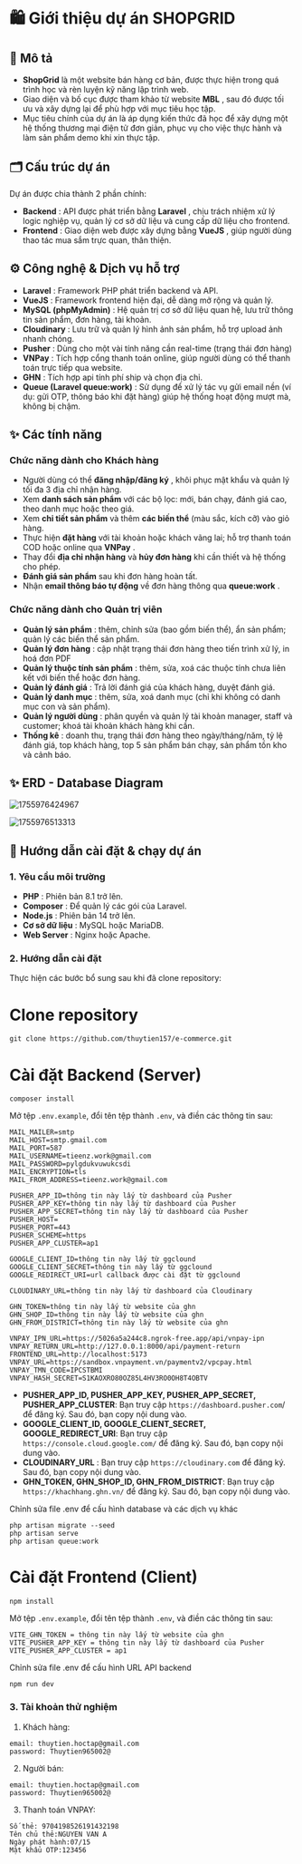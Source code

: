 # 🛍️ Giới thiệu dự án SHOPGRID

## 📌 Mô tả

* **ShopGrid** là một website bán hàng cơ bản, được thực hiện trong quá trình học và rèn luyện kỹ năng lập trình web.
* Giao diện và bố cục được tham khảo từ website  **MBL** , sau đó được tối ưu và xây dựng lại để phù hợp với mục tiêu học tập.
* Mục tiêu chính của dự án là áp dụng kiến thức đã học để xây dựng một hệ thống thương mại điện tử đơn giản, phục vụ cho việc thực hành và làm sản phẩm demo khi xin thực tập.

## 🗂️ Cấu trúc dự án

Dự án được chia thành 2 phần chính:

* **Backend** : API được phát triển bằng  **Laravel** , chịu trách nhiệm xử lý logic nghiệp vụ, quản lý cơ sở dữ liệu và cung cấp dữ liệu cho frontend.
* **Frontend** : Giao diện web được xây dựng bằng  **VueJS** , giúp người dùng thao tác mua sắm trực quan, thân thiện.

## ⚙️ Công nghệ & Dịch vụ hỗ trợ

* **Laravel** : Framework PHP phát triển backend và API.
* **VueJS** : Framework frontend hiện đại, dễ dàng mở rộng và quản lý.
* **MySQL (phpMyAdmin)** : Hệ quản trị cơ sở dữ liệu quan hệ, lưu trữ thông tin sản phẩm, đơn hàng, tài khoản.
* **Cloudinary** : Lưu trữ và quản lý hình ảnh sản phẩm, hỗ trợ upload ảnh nhanh chóng.
* **Pusher** : Dùng cho một vài tính năng cần real-time (trạng thái đơn hàng)
* **VNPay** : Tích hợp cổng thanh toán online, giúp người dùng có thể thanh toán trực tiếp qua website.
* **GHN** : Tích hợp api tính phí ship và chọn địa chỉ.
* **Queue (Laravel queue:work)** : Sử dụng để xử lý tác vụ gửi email nền (ví dụ: gửi OTP, thông báo khi đặt hàng) giúp hệ thống hoạt động mượt mà, không bị chậm.

## ✨ Các tính năng

### Chức năng dành cho Khách hàng

* Người dùng có thể  **đăng nhập/đăng ký** , khôi phục mật khẩu và quản lý tối đa 3 địa chỉ nhận hàng.
* Xem **danh sách sản phẩm** với các bộ lọc: mới, bán chạy, đánh giá cao, theo danh mục hoặc theo giá.
* Xem **chi tiết sản phẩm** và thêm **các biến thể** (màu sắc, kích cỡ) vào giỏ hàng.
* Thực hiện **đặt hàng** với tài khoản hoặc khách vãng lai; hỗ trợ thanh toán COD hoặc online qua  **VNPay** .
* Thay đổi **địa chỉ nhận hàng** và **hủy đơn hàng** khi cần thiết và hệ thống cho phép.
* **Đánh giá sản phẩm** sau khi đơn hàng hoàn tất.
* Nhận **email thông báo tự động** về đơn hàng thông qua  **queue:work** .

### Chức năng dành cho Quản trị viên

* **Quản lý sản phẩm** : thêm, chỉnh sửa (bao gồm biến thể), ẩn sản phẩm; quản lý các biến thể sản phẩm.
* **Quản lý đơn hàng** : cập nhật trạng thái đơn hàng theo tiến trình xử lý, in hoá đơn PDF
* **Quản lý thuộc tính sản phẩm** : thêm, sửa, xoá các thuộc tính chưa liên kết với biến thể hoặc đơn hàng.
* **Quản lý đánh giá** : Trả lời đánh giá của khách hàng, duyệt đánh giá.
* **Quản lý danh mục** : thêm, sửa, xoá danh mục (chỉ khi không có danh mục con và sản phẩm).
* **Quản lý người dùng** : phân quyền và quản lý tài khoản manager, staff và customer; khoá tài khoản khách hàng khi cần.
* **Thống kê** : doanh thu, trạng thái đơn hàng theo ngày/tháng/năm, tỷ lệ đánh giá, top khách hàng, top 5 sản phẩm bán chạy, sản phẩm tồn kho và cảnh báo.

## ✨ ERD - Database Diagram

![1755976424967](image/README/1755976424967.png)

![1755976513313](image/README/1755976513313.png)

## 🚀 Hướng dẫn cài đặt & chạy dự án

### 1. Yêu cầu môi trường

* **PHP** : Phiên bản 8.1 trở lên.
* **Composer** : Để quản lý các gói của Laravel.
* **Node.js** : Phiên bản 14 trở lên.
* **Cơ sở dữ liệu** : MySQL hoặc MariaDB.
* **Web Server** : Nginx hoặc Apache.

### 2. Hướng dẫn cài đặt

Thực hiện các bước bổ sung sau khi đã clone repository:

# Clone repository

```
git clone https://github.com/thuytien157/e-commerce.git
```

# Cài đặt Backend (Server)

```
composer install
```

Mở tệp `.env.example`, đổi tên tệp thành `.env`, và điền các thông tin sau:

```
MAIL_MAILER=smtp
MAIL_HOST=smtp.gmail.com
MAIL_PORT=587
MAIL_USERNAME=tieenz.work@gmail.com
MAIL_PASSWORD=pylgdukvuwukcsdi
MAIL_ENCRYPTION=tls
MAIL_FROM_ADDRESS=tieenz.work@gmail.com

PUSHER_APP_ID=thông tin này lấy từ dashboard của Pusher
PUSHER_APP_KEY=thông tin này lấy từ dashboard của Pusher
PUSHER_APP_SECRET=thông tin này lấy từ dashboard của Pusher
PUSHER_HOST=
PUSHER_PORT=443
PUSHER_SCHEME=https
PUSHER_APP_CLUSTER=ap1

GOOGLE_CLIENT_ID=thông tin này lấy từ ggclound
GOOGLE_CLIENT_SECRET=thông tin này lấy từ ggclound
GOOGLE_REDIRECT_URI=url callback được cài đặt từ ggclound

CLOUDINARY_URL=thông tin này lấy từ dashboard của Cloudinary

GHN_TOKEN=thông tin này lấy từ website của ghn
GHN_SHOP_ID=thông tin này lấy từ website của ghn
GHN_FROM_DISTRICT=thông tin này lấy từ website của ghn

VNPAY_IPN_URL=https://5026a5a244c8.ngrok-free.app/api/vnpay-ipn
VNPAY_RETURN_URL=http://127.0.0.1:8000/api/payment-return
FRONTEND_URL=http://localhost:5173
VNPAY_URL=https://sandbox.vnpayment.vn/paymentv2/vpcpay.html
VNPAY_TMN_CODE=IPCSTBMI
VNPAY_HASH_SECRET=S1KAOXRO80OZ85L4HV3RO0OH8T4OBTV
```

* **PUSHER_APP_ID, PUSHER_APP_KEY, PUSHER_APP_SECRET, PUSHER_APP_CLUSTER**: Bạn truy cập `https://dashboard.pusher.com`/ để đăng ký. Sau đó, bạn copy nội dung vào.
* **GOOGLE_CLIENT_ID, GOOGLE_CLIENT_SECRET, GOOGLE_REDIRECT_URI**: Bạn truy cập `https://console.cloud.google.com/` để đăng ký. Sau đó, bạn copy nội dung vào.
* **CLOUDINARY_URL** : Bạn truy cập `https://cloudinary.com` để đăng ký. Sau đó, bạn copy nội dung vào.
* **GHN_TOKEN, GHN_SHOP_ID, GHN_FROM_DISTRICT**: Bạn truy cập `https://khachhang.ghn.vn/` để đăng ký. Sau đó, bạn copy nội dung vào.

Chỉnh sửa file .env để cấu hình database và các dịch vụ khác

```
php artisan migrate --seed
php artisan serve
php artisan queue:work
```

# Cài đặt Frontend (Client)

```
npm install
```

Mở tệp `.env.example`, đổi tên tệp thành `.env`, và điền các thông tin sau:

```
VITE_GHN_TOKEN = thông tin này lấy từ website của ghn
VITE_PUSHER_APP_KEY = thông tin này lấy từ dashboard của Pusher
VITE_PUSHER_APP_CLUSTER = ap1
```

Chỉnh sửa file .env để cấu hình URL API backend

```
npm run dev
```

### 3. Tài khoản thử nghiệm

1. Khách hàng:

```
email: thuytien.hoctap@gmail.com
password: Thuytien965002@
```

2. Người bán:

```
email: thuytien.hoctap@gmail.com
password: Thuytien965002@
```

3. Thanh toán VNPAY:

```
Số thẻ: 9704198526191432198
Tên chủ thẻ:NGUYEN VAN A
Ngày phát hành:07/15
Mật khẩu OTP:123456
```
